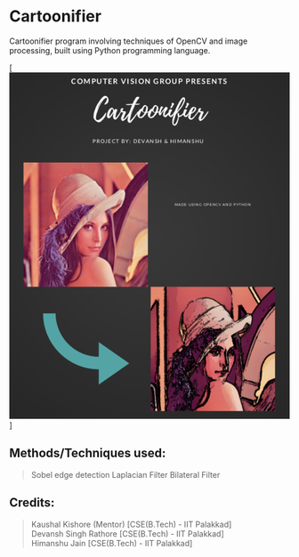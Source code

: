 # Cartoonifier
Cartoonifier program involving techniques of OpenCV and image processing, built using Python programming language.</br>

[![](cartoonifier_poster.png)]

## Methods/Techniques used:
> Sobel edge detection
> Laplacian Filter
> Bilateral Filter

## Credits:
> Kaushal Kishore (Mentor) [CSE(B.Tech) - IIT Palakkad]</br>
> Devansh Singh Rathore [CSE(B.Tech) - IIT Palakkad]</br>
> Himanshu Jain [CSE(B.Tech) - IIT Palakkad]</br>
